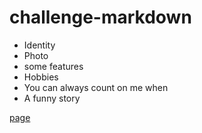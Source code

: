 # challenge-markdown

* Identity
* Photo
* some features
* Hobbies
* You can always count on me when
* A funny story

[page](https://github.com/fredgaloppin/challenge-markdown/blob/main/index.md)